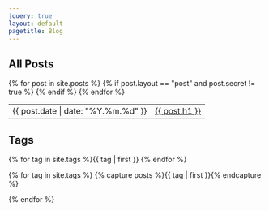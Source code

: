 ```yaml
---
jquery: true
layout: default
pagetitle: Blog
---
```

## All Posts

<table>
  <tbody>
{% for post in site.posts %}
  {% if post.layout == "post" and post.secret != true %}
    <tr><td class="date">{{ post.date | date: "%Y.%m.%d" }}</td><td><a href="{{ post.url | remove: ".html" }}">{{ post.h1 }}</a></td></tr>
  {% endif %}
{% endfor %}
  </tbody>
</table>

## Tags

{% for tag in site.tags %}<span class="tag">{{ tag | first }}</span> {% endfor %}

{% for tag in site.tags %}
  {% capture posts %}{{ tag | first }}{% endcapture %}
<div data-tag="{{ tag | first }}" style="display: none">
  <table>
    <tbody>
    {% for post in tag[1] %}
      {% if post.layout == "post" and post.secret != true %}
        <tr><td class="date">{{ post.date | date: "%Y.%m.%d" }}</td><td><a href="{{ post.url | remove: ".html" }}">{{ post.h1 }}</a></td></tr>
      {% endif %}
    {% endfor %}
    </tbody>
  </table>
</div>
{% endfor %}

<script type="text/javascript">
var lastTag = "";
$(".tag").hover(function() {
  if (this.innerHTML != lastTag) {
    $(".tag").removeClass("activetag");
    $("div[data-tag='" + lastTag + "']").slideUp("fast");
  }
  lastTag = this.innerHTML;
  $(this).addClass("activetag");
  $("div[data-tag='" + this.innerHTML + "']").slideDown("fast");
});
</script>
